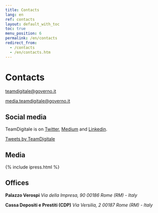 ```yaml
---
title: Contacts
lang: en
ref: contacts
layout: default_with_toc
toc: true
menu_position: 6
permalink: /en/contacts
redirect_from:
  - /contacts
  - /en/contacts.htm
---
```

# Contacts

[teamdigitale@governo.it](mailto:teamdigitale@governo.it)

[media.teamdigitale@governo.it](mailto:media.teamdigitale@governo.it)


## Social media
TeamDigitale is on [Twitter](https://twitter.com/ITdigitalteam), [Medium](https://medium.com/team-per-la-trasformazione-digitale/tagged/english-language) and [Linkedin](https://www.linkedin.com/company/15194879/).

<a class="twitter-timeline"  href="https://twitter.com/ITdigitalteam" data-height="400" >Tweets by TeamDigitale</a>


## Media

{% include ipress.html %}
<div id="content-ipress" data-key="01e87bed-f52e-4d6d-af32-c4ea59fd300a" data-lang="en" data-size="10" ></div>
<script type="text/javascript" src="/js/ipress.js"></script>

## Offices


**Palazzo Verospi**
*Via della Impresa, 90*
*00186 Rome (RM) - Italy*


**Cassa Depositi e Prestiti (CDP)**
*Via Versilia, 2*
*00187 Rome (RM) - Italy*

